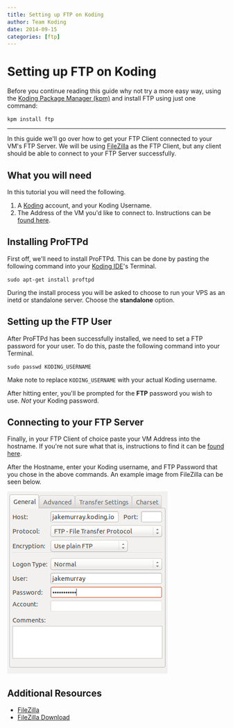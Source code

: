 ```yaml
---
title: Setting up FTP on Koding
author: Team Koding
date: 2014-09-15
categories: [ftp]
---
```


# Setting up FTP on Koding

Before you continue reading this guide why not try a more easy way, using the [Koding Package Manager (kpm)](http://learn.koding.com/guides/getting-started-kpm/) and install FTP using just one command:

```
kpm install ftp
```

***

In this guide we'll go over how to get your FTP Client connected to your 
VM's FTP Server. We will be using [FileZilla][filezilla] as the FTP 
Client, but any client should be able to connect to your FTP Server 
successfully.

## What you will need

In this tutorial you will need the following.

1. A [Koding][koding] account, and your Koding Username.
2. The Address of the VM you'd like to connect to. Instructions can be 
[found here][vm address].


## Installing ProFTPd

First off, we'll need to install ProFTPd. This can be done by pasting 
the following command into your [Koding IDE][ide]'s Terminal.

```
sudo apt-get install proftpd
```

During the install process you will be asked to choose to run your VPS as an inetd or standalone server. Choose the **standalone** option.

## Setting up the FTP User

After ProFTPd has been successfully installed, we need to set a FTP password for your user. To do 
this, paste the following command into your Terminal.

```
sudo passwd KODING_USERNAME
```

Make note to replace `KODING_USERNAME` with your actual Koding username.

After hitting enter, you'll be prompted for the **FTP** password you wish 
to use. *Not* your Koding password.

## Connecting to your FTP Server

Finally, in your FTP Client of choice paste your VM Address into the 
hostname. If you're not sure what that is, instructions to find it can be 
[found here][vm address].

After the Hostname, enter your Koding username, and FTP Password that you 
chose in the above commands. An example image from FileZilla can be seen 
below.

![FileZilla FTP Settings](ftpsettings.png)


## Additional Resources

- [FileZilla](https://filezilla-project.org/)
- [FileZilla Download](https://filezilla-project.org/download.php?type=client)




[filezilla]: https://filezilla-project.org/
[download]: https://filezilla-project.org/download.php?type=client
[koding]: https://koding.com
[ide]: https://koding.com/IDE
[vm address]: /faq/vm-address
